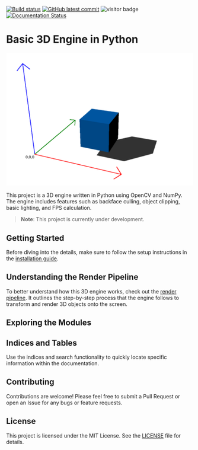 [![Build status](https://github.com/twyleg/template_project_python/actions/workflows/tests.yaml/badge.svg)]()
[![GitHub latest commit](https://badgen.net/github/last-commit/twyleg/template_project_python)](https://GitHub.com/twyleg/template_project_python/commit/)
![visitor badge](https://visitor-badge.lithub.cc/badge?page_id=marvin-vw.3dengine&left_text=Visitors)
[![Documentation Status](https://readthedocs.org/projects/3dengine/badge/?version=latest)](https://3dengine.readthedocs.io/en/latest/?badge=latest)

# Basic 3D Engine in Python

![World Space](docs/resources/space/world_space.png)

This project is a 3D engine written in Python using OpenCV and NumPy. The engine includes features such as backface culling, object clipping, basic lighting, and FPS calculation.

> **Note**: This project is currently under development.

## Getting Started

Before diving into the details, make sure to follow the setup instructions in the [installation guide](./installation.md).

## Understanding the Render Pipeline

To better understand how this 3D engine works, check out the [render pipeline](./pipeline.md). It outlines the step-by-step process that the engine follows to transform and render 3D objects onto the screen.

## Exploring the Modules


## Indices and Tables

Use the indices and search functionality to quickly locate specific information within the documentation.

## Contributing

Contributions are welcome! Please feel free to submit a Pull Request or open an Issue for any bugs or feature requests.

## License

This project is licensed under the MIT License. See the [LICENSE](./LICENSE) file for details.
